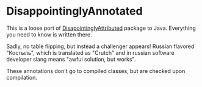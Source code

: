 # DisappointinglyAnnotated

This is a loose port of [DisapointinglyAttributed](https://github.com/aaronpowell/DisappointinglyAttributed) package to Java. Everything you need to know is written there.

Sadly, no table flipping, but instead a challenger appears! Russian flavored "Костыль",  which is translated as "Crutch" and in russian software developer slang means "awful solution, but works".

These annotations don't go to compiled classes, but are checked upon compilation. 